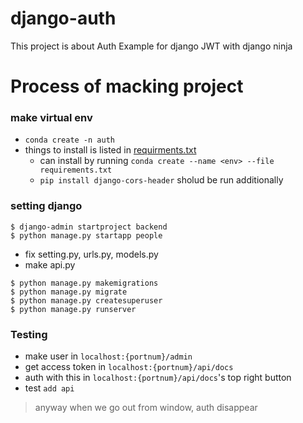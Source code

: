 # django-auth
This project is about Auth Example for django JWT with django ninja

# Process of macking project
### make virtual env 
- `conda create -n auth`
- things to install is listed in [requirments.txt](requirements.txt)
    - can install by running `conda create --name <env> --file requirements.txt`
    - `pip install django-cors-header` sholud be run additionally

### setting django
``` terminal
$ django-admin startproject backend
$ python manage.py startapp people
```
- fix setting.py, urls.py, models.py
- make api.py
```
$ python manage.py makemigrations
$ python manage.py migrate
$ python manage.py createsuperuser
$ python manage.py runserver 
```

### Testing
- make user in `localhost:{portnum}/admin`
- get access token in `localhost:{portnum}/api/docs`
- auth with this in `localhost:{portnum}/api/docs`'s top right button
- test `add api`

> anyway when we go out from window, auth disappear
